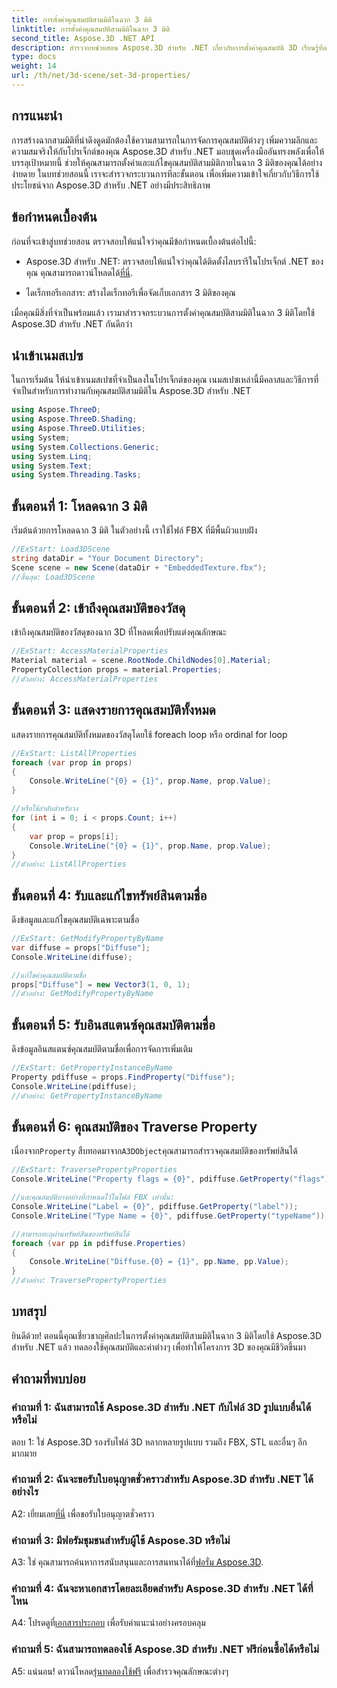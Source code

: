 ```yaml
---
title: การตั้งค่าคุณสมบัติสามมิติในฉาก 3 มิติ
linktitle: การตั้งค่าคุณสมบัติสามมิติในฉาก 3 มิติ
second_title: Aspose.3D .NET API
description: สำรวจบทช่วยสอน Aspose.3D สำหรับ .NET เกี่ยวกับการตั้งค่าคุณสมบัติ 3D เรียนรู้ทีละขั้นตอนพร้อมตัวอย่างโค้ด ยกระดับทักษะการจัดการฉาก 3 มิติของคุณ
type: docs
weight: 14
url: /th/net/3d-scene/set-3d-properties/
---
```

## การแนะนำ

การสร้างฉากสามมิติที่น่าดึงดูดมักต้องใช้ความสามารถในการจัดการคุณสมบัติต่างๆ เพิ่มความลึกและความสมจริงให้กับโปรเจ็กต์ของคุณ Aspose.3D สำหรับ .NET มอบชุดเครื่องมืออันทรงพลังเพื่อให้บรรลุเป้าหมายนี้ ช่วยให้คุณสามารถตั้งค่าและแก้ไขคุณสมบัติสามมิติภายในฉาก 3 มิติของคุณได้อย่างง่ายดาย ในบทช่วยสอนนี้ เราจะสำรวจกระบวนการทีละขั้นตอน เพื่อเพิ่มความเข้าใจเกี่ยวกับวิธีการใช้ประโยชน์จาก Aspose.3D สำหรับ .NET อย่างมีประสิทธิภาพ

## ข้อกำหนดเบื้องต้น

ก่อนที่จะเข้าสู่บทช่วยสอน ตรวจสอบให้แน่ใจว่าคุณมีข้อกำหนดเบื้องต้นต่อไปนี้:

-  Aspose.3D สำหรับ .NET: ตรวจสอบให้แน่ใจว่าคุณได้ติดตั้งไลบรารีในโปรเจ็กต์ .NET ของคุณ คุณสามารถดาวน์โหลดได้[ที่นี่](https://releases.aspose.com/3d/net/).

- ไดเร็กทอรีเอกสาร: สร้างไดเร็กทอรีเพื่อจัดเก็บเอกสาร 3 มิติของคุณ

เมื่อคุณมีสิ่งที่จำเป็นพร้อมแล้ว เรามาสำรวจกระบวนการตั้งค่าคุณสมบัติสามมิติในฉาก 3 มิติโดยใช้ Aspose.3D สำหรับ .NET กันดีกว่า

## นำเข้าเนมสเปซ

ในการเริ่มต้น ให้นำเข้าเนมสเปซที่จำเป็นลงในโปรเจ็กต์ของคุณ เนมสเปซเหล่านี้มีคลาสและวิธีการที่จำเป็นสำหรับการทำงานกับคุณสมบัติสามมิติใน Aspose.3D สำหรับ .NET

```csharp
using Aspose.ThreeD;
using Aspose.ThreeD.Shading;
using Aspose.ThreeD.Utilities;
using System;
using System.Collections.Generic;
using System.Linq;
using System.Text;
using System.Threading.Tasks;
```

## ขั้นตอนที่ 1: โหลดฉาก 3 มิติ

เริ่มต้นด้วยการโหลดฉาก 3 มิติ ในตัวอย่างนี้ เราใช้ไฟล์ FBX ที่มีพื้นผิวแบบฝัง

```csharp
//ExStart: Load3DScene
string dataDir = "Your Document Directory";
Scene scene = new Scene(dataDir + "EmbeddedTexture.fbx");
//สิ้นสุด: Load3DScene
```

## ขั้นตอนที่ 2: เข้าถึงคุณสมบัติของวัสดุ

เข้าถึงคุณสมบัติของวัสดุของฉาก 3D ที่โหลดเพื่อปรับแต่งคุณลักษณะ

```csharp
//ExStart: AccessMaterialProperties
Material material = scene.RootNode.ChildNodes[0].Material;
PropertyCollection props = material.Properties;
//ตัวอย่าง: AccessMaterialProperties
```

## ขั้นตอนที่ 3: แสดงรายการคุณสมบัติทั้งหมด

แสดงรายการคุณสมบัติทั้งหมดของวัสดุโดยใช้ foreach loop หรือ ordinal for loop

```csharp
//ExStart: ListAllProperties
foreach (var prop in props)
{
    Console.WriteLine("{0} = {1}", prop.Name, prop.Value);
}

//หรือใช้ลำดับสำหรับวง
for (int i = 0; i < props.Count; i++)
{
    var prop = props[i];
    Console.WriteLine("{0} = {1}", prop.Name, prop.Value);
}
//ตัวอย่าง: ListAllProperties
```

## ขั้นตอนที่ 4: รับและแก้ไขทรัพย์สินตามชื่อ

ดึงข้อมูลและแก้ไขคุณสมบัติเฉพาะตามชื่อ

```csharp
//ExStart: GetModifyPropertyByName
var diffuse = props["Diffuse"];
Console.WriteLine(diffuse);

//แก้ไขค่าคุณสมบัติตามชื่อ
props["Diffuse"] = new Vector3(1, 0, 1);
//ตัวอย่าง: GetModifyPropertyByName
```

## ขั้นตอนที่ 5: รับอินสแตนซ์คุณสมบัติตามชื่อ

ดึงข้อมูลอินสแตนซ์คุณสมบัติตามชื่อเพื่อการจัดการเพิ่มเติม

```csharp
//ExStart: GetPropertyInstanceByName
Property pdiffuse = props.FindProperty("Diffuse");
Console.WriteLine(pdiffuse);
//ตัวอย่าง: GetPropertyInstanceByName
```

## ขั้นตอนที่ 6: คุณสมบัติของ Traverse Property

 เนื่องจาก`Property` สืบทอดมาจาก`A3DObject`คุณสามารถสำรวจคุณสมบัติของทรัพย์สินได้

```csharp
//ExStart: TraversePropertyProperties
Console.WriteLine("Property flags = {0}", pdiffuse.GetProperty("flags"));

//และคุณสมบัติบางอย่างที่กำหนดไว้ในไฟล์ FBX เท่านั้น:
Console.WriteLine("Label = {0}", pdiffuse.GetProperty("label"));
Console.WriteLine("Type Name = {0}", pdiffuse.GetProperty("typeName"));

//สามารถทะลุผ่านทรัพย์สินของทรัพย์สินได้
foreach (var pp in pdiffuse.Properties)
{
    Console.WriteLine("Diffuse.{0} = {1}", pp.Name, pp.Value);
}
//ตัวอย่าง: TraversePropertyProperties
```

## บทสรุป

ยินดีด้วย! ตอนนี้คุณเชี่ยวชาญศิลปะในการตั้งค่าคุณสมบัติสามมิติในฉาก 3 มิติโดยใช้ Aspose.3D สำหรับ .NET แล้ว ทดลองใช้คุณสมบัติและค่าต่างๆ เพื่อทำให้โครงการ 3D ของคุณมีชีวิตขึ้นมา

## คำถามที่พบบ่อย

### คำถามที่ 1: ฉันสามารถใช้ Aspose.3D สำหรับ .NET กับไฟล์ 3D รูปแบบอื่นได้หรือไม่

ตอบ 1: ใช่ Aspose.3D รองรับไฟล์ 3D หลากหลายรูปแบบ รวมถึง FBX, STL และอื่นๆ อีกมากมาย

### คำถามที่ 2: ฉันจะขอรับใบอนุญาตชั่วคราวสำหรับ Aspose.3D สำหรับ .NET ได้อย่างไร

 A2: เยี่ยมเลย[ที่นี่](https://purchase.aspose.com/temporary-license/) เพื่อขอรับใบอนุญาตชั่วคราว

### คำถามที่ 3: มีฟอรัมชุมชนสำหรับผู้ใช้ Aspose.3D หรือไม่

 A3: ใช่ คุณสามารถค้นหาการสนับสนุนและการสนทนาได้ที่[ฟอรั่ม Aspose.3D](https://forum.aspose.com/c/3d/18).

### คำถามที่ 4: ฉันจะหาเอกสารโดยละเอียดสำหรับ Aspose.3D สำหรับ .NET ได้ที่ไหน

 A4: โปรดดูที่[เอกสารประกอบ](https://reference.aspose.com/3d/net/) เพื่อรับคำแนะนำอย่างครอบคลุม

### คำถามที่ 5: ฉันสามารถทดลองใช้ Aspose.3D สำหรับ .NET ฟรีก่อนซื้อได้หรือไม่

 A5: แน่นอน! ดาวน์โหลด[รุ่นทดลองใช้ฟรี](https://releases.aspose.com/) เพื่อสำรวจคุณลักษณะต่างๆ
